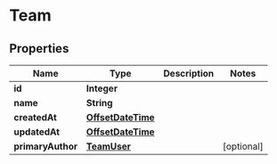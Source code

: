 # Team

## Properties
Name | Type | Description | Notes
------------ | ------------- | ------------- | -------------
**id** | **Integer** |  | 
**name** | **String** |  | 
**createdAt** | [**OffsetDateTime**](OffsetDateTime.md) |  | 
**updatedAt** | [**OffsetDateTime**](OffsetDateTime.md) |  | 
**primaryAuthor** | [**TeamUser**](TeamUser.md) |  |  [optional]
